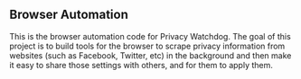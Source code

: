 Browser Automation
------------------

This is the browser automation code for Privacy Watchdog. The goal of this project is to build tools for the browser to scrape privacy information from websites (such as Facebook, Twitter, etc) in the background and then make it easy to share those settings with others, and for them to apply them.
